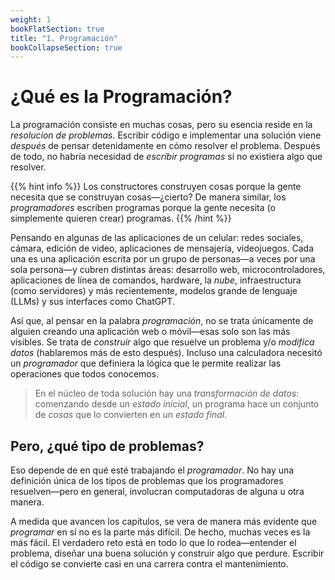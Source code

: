 ```yaml
---
weight: 1
bookFlatSection: true
title: "1. Programación"
bookCollapseSection: true
---
```


# ¿Qué es la Programación?

La programación consiste en muchas cosas, pero su esencia reside en la *resolucion de problemas*. Escribir código e implementar una solución viene *después* de pensar detenidamente en cómo resolver el problema. Después de todo, no habría necesidad de *escribir programas* si no existiera algo que resolver.

{{% hint info %}}
Los constructores construyen cosas porque la gente necesita que se construyan cosas—¿cierto? De manera similar, los *programadores* escriben programas porque la gente necesita (o simplemente quieren crear) programas.
{{% /hint %}}

Pensando en algunas de las aplicaciones de un celular: redes sociales, cámara, edición de video, aplicaciones de mensajería, videojuegos. Cada una es una aplicación escrita por un grupo de personas—a veces por una sola persona—y cubren distintas áreas: desarrollo web, microcontroladores, aplicaciones de línea de comandos, hardware, la *nube*, infraestructura (como servidores) y más recientemente, modelos grande de lenguaje (LLMs) y sus interfaces como ChatGPT.

Así que, al pensar en la palabra *programación*, no se trata únicamente de alguien creando una aplicación web o móvil—esas solo son las más visibles. Se trata de *construir* algo que resuelve un problema y/o *modifica datos* (hablaremos más de esto después). Incluso una calculadora necesitó un *programador* que definiera la lógica que le permite realizar las operaciones que todos conocemos.

> En el núcleo de toda solución hay una *transformación de datos*: comenzando desde un *estado inicial*, un programa hace un conjunto de *cosas* que lo convierten en un *estado final*.

## Pero, ¿qué tipo de problemas?

Eso depende de en qué esté trabajando el *programador*. No hay una definición única de los tipos de problemas que los programadores resuelven—pero en general, involucran computadoras de alguna u otra manera.

A medida que avancen los capítulos, se vera de manera más evidente que *programar* en sí no es la parte más difícil. De hecho, muchas veces es la más fácil. El verdadero reto está en todo lo que lo rodea—entender el problema, diseñar una buena solución y construir algo que perdure. Escribir el código se convierte casi en una carrera contra el mantenimiento.

